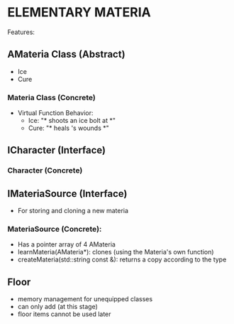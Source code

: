 # ELEMENTARY MATERIA

Features:

## AMateria Class (Abstract)
- Ice
- Cure

### Materia Class (Concrete)
- Virtual Function Behavior:
  - Ice: "* shoots an ice bolt at <name> *"
  - Cure: "* heals <name>'s wounds *"

## ICharacter (Interface)
### Character (Concrete)

## IMateriaSource (Interface)
- For storing and cloning a new materia

### MateriaSource (Concrete):
- Has a pointer array of 4 AMateria
- learnMateria(AMateria*): clones (using the Materia's own function)
- createMateria(std::string const &): returns a copy according to the type

## Floor 
- memory management for unequipped classes
- can only add (at this stage)
- floor items cannot be used later